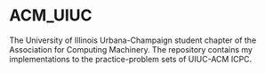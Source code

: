 # ACM_UIUC
The University of Illinois Urbana-Champaign student chapter of the Association for Computing Machinery.
The repository contains my implementations to the practice-problem sets of UIUC-ACM ICPC.
